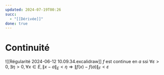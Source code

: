 ```yaml
---
updated: 2024-07-19T00:26
succ:
  - "[[Dérivée]]"
done: true
---
```

# Continuité
![[Régularité 2024-06-12 10.09.34.excalidraw]]
$f$ est continue en $a$ ssi
$\forall \varepsilon > 0, \exists \eta > 0, \forall x \in E, \|x-a\|_E < \eta \Rightarrow \|f(x)-f(a)\|_F < \varepsilon$ 